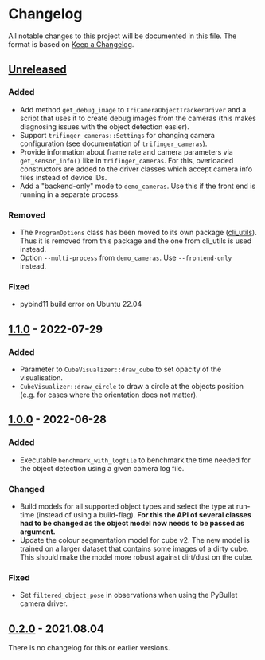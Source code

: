 # Changelog

All notable changes to this project will be documented in this file.
The format is based on [Keep a Changelog](https://keepachangelog.com/en/1.0.0/).

## [Unreleased]
### Added
- Add method `get_debug_image` to `TriCameraObjectTrackerDriver` and a script
  that uses it to create debug images from the cameras (this makes diagnosing
  issues with the object detection easier).
- Support `trifinger_cameras::Settings` for changing camera configuration (see
  documentation of `trifinger_cameras`).
- Provide information about frame rate and camera parameters via `get_sensor_info()`
  like in `trifinger_cameras`.  For this, overloaded constructors are added to the
  driver classes which accept camera info files instead of device IDs.
- Add a "backend-only" mode to `demo_cameras`.  Use this if the front end is running in
  a separate process.

### Removed
- The `ProgramOptions` class has been moved to its own package
  ([cli_utils](https://github.com/MPI-IS/cli_utils)).  Thus it is removed from
  this package and the one from cli_utils is used instead.
- Option `--multi-process` from `demo_cameras`.  Use `--frontend-only` instead.

### Fixed
- pybind11 build error on Ubuntu 22.04


## [1.1.0] - 2022-07-29
### Added
- Parameter to `CubeVisualizer::draw_cube` to set opacity of the visualisation.
- `CubeVisualizer::draw_circle` to draw a circle at the objects position (e.g.
  for cases where the orientation does not matter).

## [1.0.0] - 2022-06-28
### Added
- Executable `benchmark_with_logfile` to benchmark the time needed for the
  object detection using a given camera log file.

### Changed
- Build models for all supported object types and select the type at run-time
  (instead of using a build-flag).  **For this the API of several classes had to
  be changed as the object model now needs to be passed as argument.**
- Update the colour segmentation model for cube v2.  The new model is trained on
  a larger dataset that contains some images of a dirty cube.  This should make
  the model more robust against dirt/dust on the cube.

### Fixed
- Set `filtered_object_pose` in observations when using the PyBullet camera
  driver.


## [0.2.0] - 2021.08.04

There is no changelog for this or earlier versions.


[Unreleased]: https://github.com/open-dynamic-robot-initiative/trifinger_object_tracking/compare/v1.1.0...HEAD
[1.1.0]: https://github.com/open-dynamic-robot-initiative/trifinger_object_tracking/compare/v1.0.0...v1.1.0
[1.0.0]: https://github.com/open-dynamic-robot-initiative/trifinger_object_tracking/compare/v0.2.0...v1.0.0
[0.2.0]: https://github.com/open-dynamic-robot-initiative/trifinger_object_tracking/releases/tag/v0.2.0
